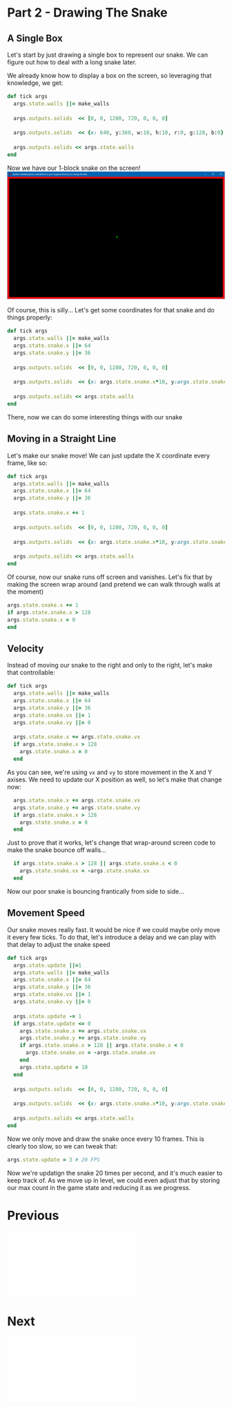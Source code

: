 # Part 2 - Drawing The Snake

## A Single Box
Let's start by just drawing a single box to represent our snake.  We can figure out how to deal with a long snake later.

We already know how to display a box on the screen, so leveraging that knowledge, we get:
```ruby
def tick args
  args.state.walls ||= make_walls

  args.outputs.solids  << [0, 0, 1280, 720, 0, 0, 0]
  
  args.outputs.solids  << {x: 640, y:360, w:10, h:10, r:0, g:128, b:0}
  
  args.outputs.solids << args.state.walls
end
```
Now we have our 1-block snake on the screen!
![That first bit of snake](../tutorial/DRGTK_snake_1.png?raw=true "Snake Head")

Of course, this is silly...  Let's get some coordinates for that snake and do things properly:

```ruby
def tick args
  args.state.walls ||= make_walls
  args.state.snake.x ||= 64
  args.state.snake.y ||= 36

  args.outputs.solids  << [0, 0, 1280, 720, 0, 0, 0]

  args.outputs.solids  << {x: args.state.snake.x*10, y:args.state.snake.y*10, w:10, h:10, r:0, g:128, b:0}

  args.outputs.solids << args.state.walls
end
```

There, now we can do some interesting things with our snake

## Moving in a Straight Line
Let's make our snake move!  We can just update the X coordinate every frame, like so:
```ruby
def tick args
  args.state.walls ||= make_walls
  args.state.snake.x ||= 64
  args.state.snake.y ||= 36

  args.state.snake.x += 1

  args.outputs.solids  << [0, 0, 1280, 720, 0, 0, 0]

  args.outputs.solids  << {x: args.state.snake.x*10, y:args.state.snake.y*10, w:10, h:10, r:0, g:128, b:0}

  args.outputs.solids << args.state.walls
end
```

Of course, now our snake runs off screen and vanishes.  Let's fix that by making the screen wrap around (and pretend we can walk through walls at the moment)
```ruby
args.state.snake.x += 1
if args.state.snake.x > 128
args.state.snake.x = 0
end
```

## Velocity
Instead of moving our snake to the right and only to the right, let's make that controllable:

```ruby
def tick args
  args.state.walls ||= make_walls
  args.state.snake.x ||= 64
  args.state.snake.y ||= 36
  args.state.snake.vx ||= 1
  args.state.snake.vy ||= 0

  args.state.snake.x += args.state.snake.vx
  if args.state.snake.x > 128
    args.state.snake.x = 0
  end
```

As you can see, we're using `vx` and `vy` to store movement in the X and Y axises.   We need to update our X position as well, so let's make that change now:

```ruby
  args.state.snake.x += args.state.snake.vx
  args.state.snake.y += args.state.snake.vy
  if args.state.snake.x > 128
    args.state.snake.x = 0
  end
```
Just to prove that it works, let's change that wrap-around screen code to make the snake bounce off walls...

```ruby
  if args.state.snake.x > 128 || args.state.snake.x < 0
    args.state.snake.vx = -args.state.snake.vx
  end
```
Now our poor snake is bouncing frantically from side to side...

## Movement Speed

Our snake moves really fast.  It would be nice if we could maybe only move it every few ticks.
To do that, let's introduce a delay and we can play with that delay to adjust the snake speed

```ruby
def tick args
  args.state.update ||=1
  args.state.walls ||= make_walls
  args.state.snake.x ||= 64
  args.state.snake.y ||= 36
  args.state.snake.vx ||= 1
  args.state.snake.vy ||= 0

  args.state.update -= 1
  if args.state.update <= 0
    args.state.snake.x += args.state.snake.vx
    args.state.snake.y += args.state.snake.vy
    if args.state.snake.x > 128 || args.state.snake.x < 0
      args.state.snake.vx = -args.state.snake.vx
    end
    args.state.update = 10
  end

  args.outputs.solids  << [0, 0, 1280, 720, 0, 0, 0]

  args.outputs.solids  << {x: args.state.snake.x*10, y:args.state.snake.y*10, w:10, h:10, r:0, g:128, b:0}

  args.outputs.solids << args.state.walls
end
```

Now we only move and draw the snake once every 10 frames.  This is clearly too slow, so we can tweak that:
```ruby
args.state.update = 3 # 20 FPS
```

Now we're updatign the snake 20 times per second, and it's much easier to keep track of.  As we move up in level, we could even adjust that by storing our max count in the game state and reducing it as we progress.


# Previous
![Part 2 - Drawing The Snake](./tutorial/part-2.md)

# Next
![Part 3 - Keyboard Input](./tutorial/part-3.md)